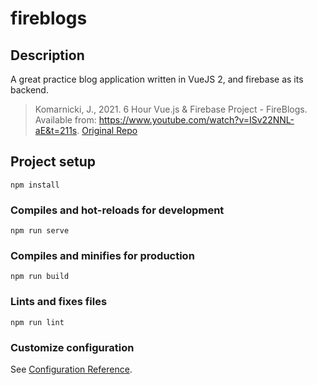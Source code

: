 # fireblogs
## Description
A great practice blog application written in VueJS 2, and firebase as its backend.
> Komarnicki, J., 2021. 6 Hour Vue.js & Firebase Project - FireBlogs. Available from: https://www.youtube.com/watch?v=ISv22NNL-aE&t=211s.
[Original Repo](https://github.com/johnkomarnicki/FireBlogs-YouTube.git)


## Project setup
```
npm install
```

### Compiles and hot-reloads for development
```
npm run serve
```

### Compiles and minifies for production
```
npm run build
```

### Lints and fixes files
```
npm run lint
```

### Customize configuration
See [Configuration Reference](https://cli.vuejs.org/config/).
